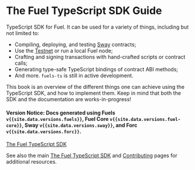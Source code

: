 # The Fuel TypeScript SDK Guide

TypeScript SDK for Fuel. It can be used for a variety of things, including but not limited to:

- Compiling, deploying, and testing [Sway](https://github.com/FuelLabs/sway) contracts;
- Use the [Testnet](./providers/connecting-to-an-external-node.md) or run a local Fuel node;
- Crafting and signing transactions with hand-crafted scripts or contract calls;
- Generating type-safe TypeScript bindings of contract ABI methods;
- And more. `fuels-ts` is still in active development.

This book is an overview of the different things one can achieve using the TypeScript SDK, and how to implement them. Keep in mind that both the SDK and the documentation are works-in-progress!

#### Version Notice: Docs generated using Fuels `v{{site.data.versions.fuels}}`, Fuel Core `v{{site.data.versions.fuel-core}}`, Sway `v{{site.data.versions.sway}}`, and Forc `v{{site.data.versions.forc}}`.

[The Fuel TypeScript SDK](../index.md)

See also the main [The Fuel TypeScript SDK](../index.md) and [Contributing](../../CONTRIBUTING.md) pages for additional resources.
